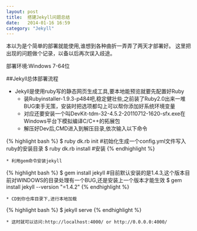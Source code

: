 ```yaml
---
layout: post
title:  搭建Jekyll问题总结
date:   2014-01-16 16:59
category: "Jekyll"
---
```


 本以为是个简单的部署就能使用,谁想到各种曲折一弄弄了两天才部署好。
这里把出现的问题做个记录，以备以后再次误入歧途。

部署环境:Windows 7-64位

##Jekyll总体部署流程
* Jekyll是使用ruby写的静态网页生成工具,要本地能预览就要先配置好Ruby
	* 装Rubyinstaller-1.9.3-p484吧,稳定健壮些,之前装了Ruby2.0出来一堆BUG束手无策，安装时把选项都勾上可以帮你添加好系统环境变量
	* 对应还要安装一个叫DevKit-tdm-32-4.5.2-20110712-1620-sfx.exe在Windows平台下模拟编译C/C++的拓展包
	* 解压好Dev后,CMD进入到解压目录,依次输入以下命令
	
{% highlight bash %}
$ ruby dk.rb init     #初始化生成一个config.yml文件写入ruby的安装目录
$ ruby dk.rb install   #安装
{% endhighlight %}

	* 利用gem命令安装jekyll
	
{% highlight bash %}
$ gem install jekyll  #目前默认安装的是1.4.3,这个版本目前对WINDOWS的目录处理有一个BUG,还是安装上一个版本才能生效
$ gem install jekyll --version "=1.4.2"
{% endhighlight %}

	* CD到你仓库目录下,进行本地加载
	
{% highlight bash %}
$ jekyll serve
{% endhighlight %}

	* 这时就可以访问:http://localhost:4000/ or http://0.0.0.0:4000/



